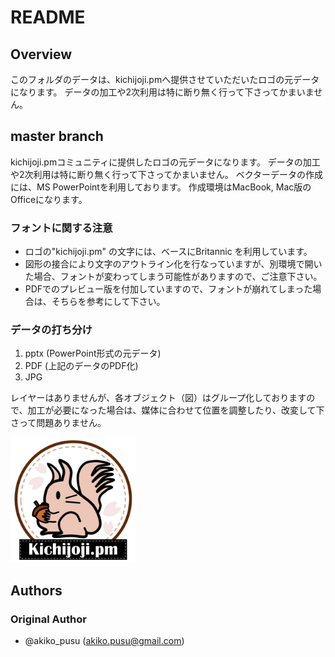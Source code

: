 # README

## Overview

このフォルダのデータは、kichijoji.pmへ提供させていただいたロゴの元データになります。
データの加工や2次利用は特に断り無く行って下さってかまいません。

## master branch

kichijoji.pmコミュニティに提供したロゴの元データになります。
データの加工や2次利用は特に断り無く行って下さってかまいません。
ベクターデータの作成には、MS PowerPointを利用しております。
作成環境はMacBook, Mac版のOfficeになります。

### フォントに関する注意

- ロゴの"kichijoji.pm" の文字には、ベースにBritannic を利用しています。
- 図形の接合により文字のアウトライン化を行なっていますが、別環境で開いた場合、フォントが変わってしまう可能性がありますので、ご注意下さい。
- PDFでのプレビュー版を付加していますので、フォントが崩れてしまった場合は、そちらを参考にして下さい。

### データの打ち分け

1. pptx (PowerPoint形式の元データ)
2. PDF (上記のデータのPDF化)
3. JPG

レイヤーはありませんが、各オブジェクト（図）はグループ化しておりますので、加工が必要になった場合は、媒体に合わせて位置を調整したり、改変して下さって問題ありません。

<img src="https://raw.githubusercontent.com/akiko-pusu/kichijoji-pm-logo/master/kichijoji-pm-logo-1100x1100.jpeg" width="200" height="200">


## Authors

### Original Author 

- @akiko_pusu (akiko.pusu@gmail.com)
